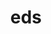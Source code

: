 ---
category: 3-letters
denotation: null
name: eds
reference_link: https://www.etymonline.com/word/eds
root_language: null
root_name: null
title: eds
type: free
word_sums:
- respelling: eds
  sum: 'Eds + '
---